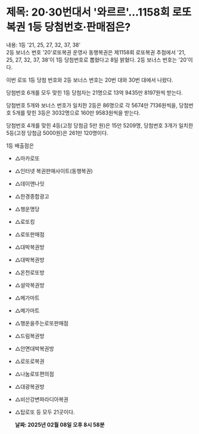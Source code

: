 # **제목: 20·30번대서 '와르르'…1158회 로또복권 1등 당첨번호·판매점은?**

  내용: 1등 '21, 25, 27, 32, 37, 38'  
2등 보너스 번호 '20'로또복권 운영사 동행복권은 제1158회 로또복권 추첨에서 '21, 25, 27, 32, 37, 38'이 1등 당첨번호로 뽑혔다고 8일 밝혔다. 2등 보너스 번호는 '20'이다.

이번 로또 1등 당첨 번호와 2등 보너스 번호는 20번 대와 30번 대에서 나왔다.

당첨번호 6개를 모두 맞힌 1등 당첨자는 21명으로 13억 9435만 8197원씩 받는다.

당첨번호 5개와 보너스 번호가 일치한 2등은 86명으로 각 5674만 7136원씩을, 당첨번호 5개를 맞힌 3등은 3032명으로 160만 9583원씩을 받는다.

당첨번호 4개를 맞힌 4등(고정 당첨금 5만 원)은 15만 5209명, 당첨번호 3개가 일치한 5등(고정 당첨금 5000원)은 261만 120명이다.

1등 배출점은 
- △마카로또 
- △인터넷 복권판매사이트(동행복권) 
- △데이앤나잇 
- △한경종합광고 
- △행운명당 
- △로또킹 
- △로또판매점 
- △대박복권방 
- △대박복권방 
- △온천로또방 
- △설악복권방 
- △메가마트 
- △메가마트 
- △행운을주는로또판매점 
- △드림복권방 
- △안면대박복권방 
- △로또로복권 
- △나눔로또편의점 
- △대광복권방 
- △비산강변파라디아복권 
- △탑로또 등 모두 21곳이다.

  **날짜: 2025년 02월 08일 오후 8시 58분**